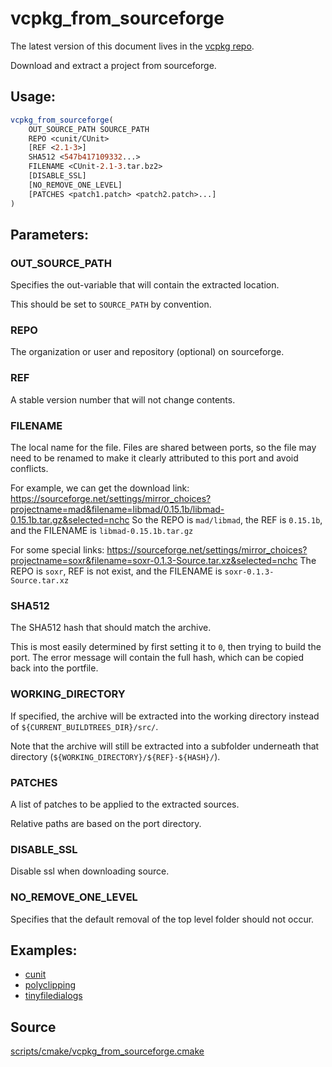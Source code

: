 # vcpkg_from_sourceforge

The latest version of this document lives in the [vcpkg repo](https://github.com/Microsoft/vcpkg/blob/master/docs/maintainers/vcpkg_from_sourceforge.md).

Download and extract a project from sourceforge.

## Usage:
```cmake
vcpkg_from_sourceforge(
    OUT_SOURCE_PATH SOURCE_PATH
    REPO <cunit/CUnit>
    [REF <2.1-3>]
    SHA512 <547b417109332...>
    FILENAME <CUnit-2.1-3.tar.bz2>
    [DISABLE_SSL]
    [NO_REMOVE_ONE_LEVEL]
    [PATCHES <patch1.patch> <patch2.patch>...]
)
```

## Parameters:
### OUT_SOURCE_PATH
Specifies the out-variable that will contain the extracted location.

This should be set to `SOURCE_PATH` by convention.

### REPO
The organization or user and repository (optional) on sourceforge.

### REF
A stable version number that will not change contents.

### FILENAME
The local name for the file. Files are shared between ports, so the file may need to be renamed to make it clearly attributed to this port and avoid conflicts.

For example, we can get the download link:
https://sourceforge.net/settings/mirror_choices?projectname=mad&filename=libmad/0.15.1b/libmad-0.15.1b.tar.gz&selected=nchc
So the REPO is `mad/libmad`, the REF is `0.15.1b`, and the FILENAME is `libmad-0.15.1b.tar.gz`

For some special links:
https://sourceforge.net/settings/mirror_choices?projectname=soxr&filename=soxr-0.1.3-Source.tar.xz&selected=nchc
The REPO is `soxr`, REF is not exist, and the FILENAME is `soxr-0.1.3-Source.tar.xz`

### SHA512
The SHA512 hash that should match the archive.

This is most easily determined by first setting it to `0`, then trying to build the port. The error message will contain the full hash, which can be copied back into the portfile.

### WORKING_DIRECTORY
If specified, the archive will be extracted into the working directory instead of `${CURRENT_BUILDTREES_DIR}/src/`.

Note that the archive will still be extracted into a subfolder underneath that directory (`${WORKING_DIRECTORY}/${REF}-${HASH}/`).

### PATCHES
A list of patches to be applied to the extracted sources.

Relative paths are based on the port directory.

### DISABLE_SSL
Disable ssl when downloading source.

### NO_REMOVE_ONE_LEVEL
Specifies that the default removal of the top level folder should not occur.

## Examples:

* [cunit](https://github.com/Microsoft/vcpkg/blob/master/ports/cunit/portfile.cmake)
* [polyclipping](https://github.com/Microsoft/vcpkg/blob/master/ports/polyclipping/portfile.cmake)
* [tinyfiledialogs](https://github.com/Microsoft/vcpkg/blob/master/ports/tinyfiledialogs/portfile.cmake)

## Source
[scripts/cmake/vcpkg\_from\_sourceforge.cmake](https://github.com/Microsoft/vcpkg/blob/master/scripts/cmake/vcpkg_from_sourceforge.cmake)
